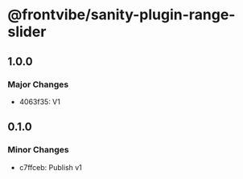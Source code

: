 # @frontvibe/sanity-plugin-range-slider

## 1.0.0

### Major Changes

- 4063f35: V1

## 0.1.0

### Minor Changes

- c7ffceb: Publish v1
